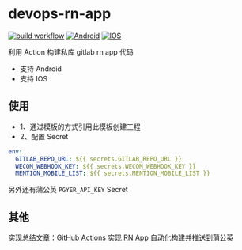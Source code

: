 # devops-rn-app

[![build workflow](https://github.com/RootLinkFE/devops-rn-app/actions/workflows/build.yml/badge.svg)](https://github.com/RootLinkFE/devops-rn-app/actions/workflows/build.yml)
[![Android](https://github.com/RootLinkFE/devops-rn-app/actions/workflows/manually-build-android.yml/badge.svg)](https://github.com/RootLinkFE/devops-rn-app/actions/workflows/manually-build-android.yml)
[![IOS](https://github.com/RootLinkFE/devops-rn-app/actions/workflows/manually-build-ios.yml/badge.svg)](https://github.com/RootLinkFE/devops-app/actions/workflows/manually-build-ios.yml)

利用 Action 构建私库 gitlab rn app 代码

- 支持 Android
- 支持 IOS

## 使用

- 1、通过模板的方式引用此模板创建工程
- 2、配置 Secret

```yaml
env:
  GITLAB_REPO_URL: ${{ secrets.GITLAB_REPO_URL }}
  WECOM_WEBHOOK_KEY: ${{ secrets.WECOM_WEBHOOK_KEY }}
  MENTION_MOBILE_LIST: ${{ secrets.MENTION_MOBILE_LIST }}
```

另外还有蒲公英 `PGYER_API_KEY` Secret

## 其他

实现总结文章：[GitHub Actions 实现 RN App 自动化构建并推送到蒲公英](https://github.com/giscafer/blog/issues/53)
